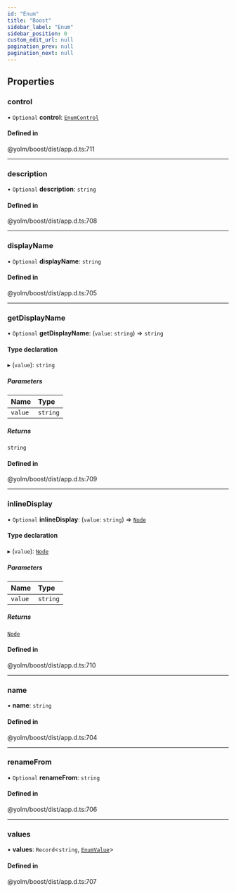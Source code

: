 ```yaml
---
id: "Enum"
title: "Boost"
sidebar_label: "Enum"
sidebar_position: 0
custom_edit_url: null
pagination_prev: null
pagination_next: null
---
```


## Properties

### control

• `Optional` **control**: [`EnumControl`](../modules.md#enumcontrol)

#### Defined in

@yolm/boost/dist/app.d.ts:711

___

### description

• `Optional` **description**: `string`

#### Defined in

@yolm/boost/dist/app.d.ts:708

___

### displayName

• `Optional` **displayName**: `string`

#### Defined in

@yolm/boost/dist/app.d.ts:705

___

### getDisplayName

• `Optional` **getDisplayName**: (`value`: `string`) => `string`

#### Type declaration

▸ (`value`): `string`

##### Parameters

| Name | Type |
| :------ | :------ |
| `value` | `string` |

##### Returns

`string`

#### Defined in

@yolm/boost/dist/app.d.ts:709

___

### inlineDisplay

• `Optional` **inlineDisplay**: (`value`: `string`) => [`Node`](../modules.md#node)

#### Type declaration

▸ (`value`): [`Node`](../modules.md#node)

##### Parameters

| Name | Type |
| :------ | :------ |
| `value` | `string` |

##### Returns

[`Node`](../modules.md#node)

#### Defined in

@yolm/boost/dist/app.d.ts:710

___

### name

• **name**: `string`

#### Defined in

@yolm/boost/dist/app.d.ts:704

___

### renameFrom

• `Optional` **renameFrom**: `string`

#### Defined in

@yolm/boost/dist/app.d.ts:706

___

### values

• **values**: `Record`<`string`, [`EnumValue`](EnumValue.md)\>

#### Defined in

@yolm/boost/dist/app.d.ts:707
